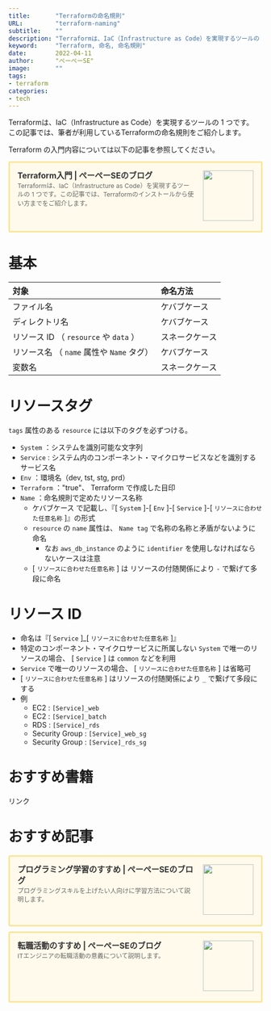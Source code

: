 ```yaml
---
title:       "Terraformの命名規則"
URL:         "terraform-naming"
subtitle:    ""
description: "Terraformは、IaC（Infrastructure as Code）を実現するツールの 1 つです。この記事では、筆者が利用しているTerraformの命名規則をご紹介します。"
keyword:     "Terraform, 命名, 命名規則"
date:        2022-04-11
author:      "ぺーぺーSE"
image:       ""
tags:
- terraform
categories:
- tech
---
```


Terraformは、IaC（Infrastructure as Code）を実現するツールの 1 つです。  
この記事では、筆者が利用しているTerraformの命名規則をご紹介します。

<!--more-->

Terraform の入門内容については以下の記事を参照してください。

<div class="blogcardfu" style="width:auto;max-width:9999px;border:3px solid #FBE599;border-radius:3px;margin:10px 0;padding:15px;line-height:1.4;text-align:left;background:#FFFAEB;"><a href="https://blog.pepese.com/terraform-basics" target="_blank" style="display:block;text-decoration:none;"><span class="blogcardfu-image" style="float:right;width:100px;padding:0 0 0 10px;margin:0 0 5px 5px;"><img src="https://images.weserv.nl/?w=100&url=ssl:blog.pepese.com/img/yaruwo.gif" width="100" style="width:100%;height:auto;max-height:100px;min-width:0;border:0 none;margin:0;"></span><br style="display:none"><span class="blogcardfu-title" style="font-size:112.5%;font-weight:700;color:#333333;margin:0 0 5px 0;">Terraform入門 | ぺーぺーSEのブログ</span><br><span class="blogcardfu-content" style="font-size:87.5%;font-weight:400;color:#666666;">Terraformは、IaC（Infrastructure as Code）を実現するツールの 1 つです。この記事では、Terraformのインストールから使い方までをご紹介します。</span><br><span style="clear:both;display:block;overflow:hidden;height:0;">&nbsp;</span></a></div>

# 基本

|対象|命名方法|
|:---|:---|
|ファイル名|ケバブケース|
|ディレクトリ名|ケバブケース|
|リソース ID （ `resource` や `data` ）|スネークケース|
|リソース名 （ `name` 属性や `Name` タグ）|ケバブケース|
|変数名|スネークケース|

# リソースタグ

`tags` 属性のある `resource` には以下のタグを必ずつける。

- `System` ：システムを識別可能な文字列
- `Service`  : システム内のコンポーネント・マイクロサービスなどを識別するサービス名
- `Env` ：環境名（dev, tst, stg, prd）
- `Terraform` ："true"、 Terraform で作成した目印
- `Name` ：命名規則で定めたリソース名称
  - ケバブケース で記載し、『[ `System` ]-[ `Env` ]-[ `Service` ]-[ `リソースに合わせた任意名称` ]』の形式
  - `resource` の `name` 属性は、 `Name tag` で名称の名称と矛盾がないように命名
    - なお `aws_db_instance` のように `identifier` を使用しなければならないケースは注意
  - [ `リソースに合わせた任意名称` ] は リソースの付随関係により `-` で繋げて多段に命名

# リソース ID

- 命名は『[ `Service` ]_[ `リソースに合わせた任意名称` ]』
- 特定のコンポーネント・マイクロサービスに所属しない `System` で唯一のリソースの場合、 [ `Service` ] は `common` などを利用
- `Service` で唯一のリソースの場合、 [ `リソースに合わせた任意名称` ] は省略可
- [ `リソースに合わせた任意名称` ] はリソースの付随関係により `_` で繋げて多段にする
- 例
  - EC2 : `[Service]_web`
  - EC2 : `[Service]_batch`
  - RDS : `[Service]_rds`
  - Security Group : `[Service]_web_sg`
  - Security Group : `[Service]_rds_sg`

# おすすめ書籍

<!-- ad link - amazon/rakuten books - terraform aws -->
<!-- START MoshimoAffiliateEasyLink -->
<script type="text/javascript">
(function(b,c,f,g,a,d,e){b.MoshimoAffiliateObject=a;
b[a]=b[a]||function(){arguments.currentScript=c.currentScript
||c.scripts[c.scripts.length-2];(b[a].q=b[a].q||[]).push(arguments)};
c.getElementById(a)||(d=c.createElement(f),d.src=g,
d.id=a,e=c.getElementsByTagName("body")[0],e.appendChild(d))})
(window,document,"script","//dn.msmstatic.com/site/cardlink/bundle.js?20220329","msmaflink");
msmaflink({"n":"【POD】実践Terraform　AWSにおけるシステム設計とベストプラクティス AWSにおけるシステム設計とベストプラクティス （技術の泉シリーズ（NextPublishing）） [ 野村 友規 ]","b":"","t":"","d":"https:\/\/thumbnail.image.rakuten.co.jp","c_p":"","p":["\/@0_mall\/book\/cabinet\/8136\/9784844378136.jpg"],"u":{"u":"https:\/\/item.rakuten.co.jp\/book\/16058180\/","t":"rakuten","r_v":""},"v":"2.1","b_l":[{"u_bc":"#fc9823","u_tx":"Amazonで見る","u_url":"https:\/\/amzn.to\/37mOivB","s_n":"custom_3","u_so":0,"a_id":0,"p_id":0,"pc_id":0,"pl_id":0,"id":3},{"u_bc":"#bf0000","u_tx":"楽天ブックスで見る","u_url":"https:\/\/a.r10.to\/hawlg8","s_n":"custom_4","u_so":1,"a_id":0,"p_id":0,"pc_id":0,"pl_id":0,"id":4},{"id":1,"u_tx":"楽天市場で見る","u_bc":"#f76956","u_url":"https:\/\/item.rakuten.co.jp\/book\/16058180\/","a_id":3351919,"p_id":54,"pl_id":27059,"pc_id":54,"s_n":"rakuten","u_so":2}],"eid":"kSp0Z","s":"s"});
</script>
<div id="msmaflink-kSp0Z">リンク</div>
<!-- MoshimoAffiliateEasyLink END -->

# おすすめ記事

<!-- プログラミング学習のすすめ -->
<div class="blogcardfu" style="width:auto;max-width:9999px;border:3px solid #FBE599;border-radius:3px;margin:10px 0;padding:15px;line-height:1.4;text-align:left;background:#FFFAEB;"><a href="https://blog.pepese.com/article-programing-learning" target="_blank" style="display:block;text-decoration:none;"><span class="blogcardfu-image" style="float:right;width:100px;padding:0 0 0 10px;margin:0 0 5px 5px;"><img src="https://images.weserv.nl/?w=100&url=ssl:blog.pepese.com/img/yaruwo.gif" width="100" style="width:100%;height:auto;max-height:100px;min-width:0;border:0 none;margin:0;"></span><br style="display:none"><span class="blogcardfu-title" style="font-size:112.5%;font-weight:700;color:#333333;margin:0 0 5px 0;">プログラミング学習のすすめ | ぺーぺーSEのブログ</span><br><span class="blogcardfu-content" style="font-size:87.5%;font-weight:400;color:#666666;">プログラミングスキルを上げたい人向けに学習方法について説明します。</span><br><span style="clear:both;display:block;overflow:hidden;height:0;">&nbsp;</span></a></div>

<!-- 転職活動のすすめ -->
<div class="blogcardfu" style="width:auto;max-width:9999px;border:3px solid #FBE599;border-radius:3px;margin:10px 0;padding:15px;line-height:1.4;text-align:left;background:#FFFAEB;"><a href="https://blog.pepese.com/article-job-changing" target="_blank" style="display:block;text-decoration:none;"><span class="blogcardfu-image" style="float:right;width:100px;padding:0 0 0 10px;margin:0 0 5px 5px;"><img src="https://images.weserv.nl/?w=100&url=ssl:blog.pepese.com/img/yaruwo.gif" width="100" style="width:100%;height:auto;max-height:100px;min-width:0;border:0 none;margin:0;"></span><br style="display:none"><span class="blogcardfu-title" style="font-size:112.5%;font-weight:700;color:#333333;margin:0 0 5px 0;">転職活動のすすめ | ぺーぺーSEのブログ</span><br><span class="blogcardfu-content" style="font-size:87.5%;font-weight:400;color:#666666;">ITエンジニアの転職活動の意義について説明します。</span><br><span style="clear:both;display:block;overflow:hidden;height:0;">&nbsp;</span></a></div>